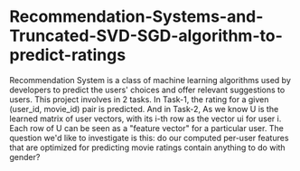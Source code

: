 # Recommendation-Systems-and-Truncated-SVD-SGD-algorithm-to-predict-ratings
Recommendation System is a class of machine learning algorithms used by developers to predict the users' choices and offer relevant suggestions to users. This project involves in 2 tasks. In Task-1, the rating for a given (user_id, movie_id) pair is predicted. And in Task-2, As we know U is the learned matrix of user vectors, with its i-th row as the vector ui for user i. Each row of U can be seen as a "feature vector" for a particular user. The question we'd like to investigate is this: do our computed per-user features that are optimized for predicting movie ratings contain anything to do with gender?
